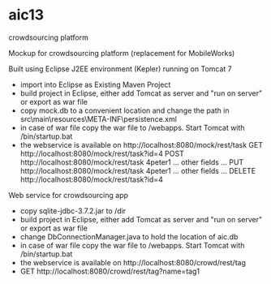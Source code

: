 aic13
=====

crowdsourcing platform

Mockup for crowdsourcing platform (replacement for MobileWorks)

Built using Eclipse J2EE environment (Kepler) running on Tomcat 7

- import into Eclipse as Existing Maven Project
- build project in Eclipse, either add Tomcat as server and "run on server" or export as war file
- copy mock.db to a convenient location and change the path in src\main\resources\META-INF\persistence.xml
- in case of war file copy the war file to <tomcat installdir>/webapps. Start Tomcat with <tomcat installdir>/bin/startup.bat
- the webservice is available on http://localhost:8080/mock/rest/task
  GET http://localhost:8080/mock/rest/task?id=4
  POST http://localhost:8080/mock/rest/task <task><id>4</id><user>peter1</user> ... other fields ...</task>
  PUT http://localhost:8080/mock/rest/task <task><id>4</id><user>peter1</user> ... other fields ...</task>
  DELETE http://localhost:8080/mock/rest/task?id=4
  
Web service for crowdsourcing app

- copy sqlite-jdbc-3.7.2.jar to <tomcat installdir>/dir
- build project in Eclipse, either add Tomcat as server and "run on server" or export as war file
- change DbConnectionManager.java to hold the location of aic.db
- in case of war file copy the war file to <tomcat installdir>/webapps. Start Tomcat with <tomcat installdir>/bin/startup.bat
- the webservice is available on http://localhost:8080/crowd/rest/tag
- GET http://localhost:8080/crowd/rest/tag?name=tag1